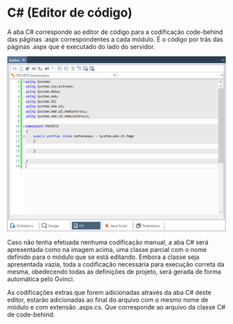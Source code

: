 # C\# \(Editor de código\)

A aba C\# corresponde ao editor de código para a codificação code-behind das páginas .aspx correspondentes a cada módulo. É o código por trás das páginas .aspx que é executado do lado do servidor.

![](../../../.gitbook/assets/image%20%28114%29.png)

Caso não tenha efetuada nenhuma codificação manual, a aba C\# será apresentada como na imagem acima, uma classe parcial com o nome definido para o módulo que se está editando. Embora a classe seja apresentada vazia, toda a codificação necessária para execução correta da mesma, obedecendo todas as definições de projeto, será gerada de forma automática pelo Gvinci.

As codificações extras que forem adicionadas através da aba C\# deste editor, estarão adicionadas ao final do arquivo com o mesmo nome de módulo e com extensão .aspx.cs. Que corresponde ao arquivo da classe C\# de code-behind.

